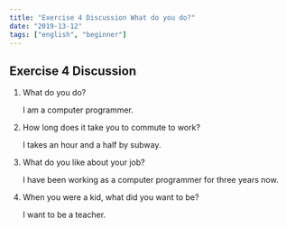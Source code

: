 ```yaml
---
title: "Exercise 4 Discussion What do you do?"
date: "2019-13-12"
tags: ["english", "beginner"]
---
```


## Exercise 4 Discussion

1. What do you do?

   I am a computer programmer.

2. How long does it take you to commute to work?

   I takes an hour and a half by subway.

3. What do you like about your job?

   I have been working as a computer programmer for three years now.

4. When you were a kid, what did you want to be?

   I want to be a teacher.

